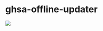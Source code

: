 # ghsa-offline-updater

[![](https://img.shields.io/github/workflow/status/JamieMagee/ghsa-offline/Upload%20Database?style=for-the-badge)](https://github.com/JamieMagee/ghsa-offline/actions/workflows/update.yml)
